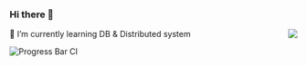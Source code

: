 ### Hi there 👋

<!--
**Cerdore/Cerdore** is a ✨ _special_ ✨ repository because its `README.md` (this file) appears on your GitHub profile.

<img align="right" src="https://github-readme-stats.vercel.app/api?username=Cerdore&show_icons=true">

![Cerdore's github stats](https://github-readme-stats.vercel.app/api?username=Cerdore&show_icons=true&theme=radical)
Here are some ideas to get you started:

- 🔭 I’m currently working on ...
- 🌱 I’m currently learning ...
- 👯 I’m looking to collaborate on ...
- 🤔 I’m looking for help with ...
- 💬 Ask me about ...
- 📫 How to reach me: ...
- 😄 Pronouns: ...
- ⚡ Fun fact: ...
-->

<img align="right" src="https://github-readme-stats.vercel.app/api?username=Cerdore&show_icons=true">

🌱 I’m currently learning DB & Distributed system

<!-- 💬 Wechat: c648038087 -->

<!-- ![Cerdore's github stats](https://github-readme-stats.vercel.app/api?username=Cerdore&show_icons=true&theme=radical) -->

![Progress Bar CI](https://github.com/liununu/liununu/workflows/Progress%20Bar%20CI/badge.svg)
